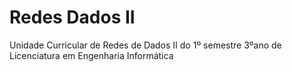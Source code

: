 # Redes Dados II
 Unidade Curricular de Redes de Dados II do 1º semestre 3ºano de Licenciatura em Engenharia Informática

